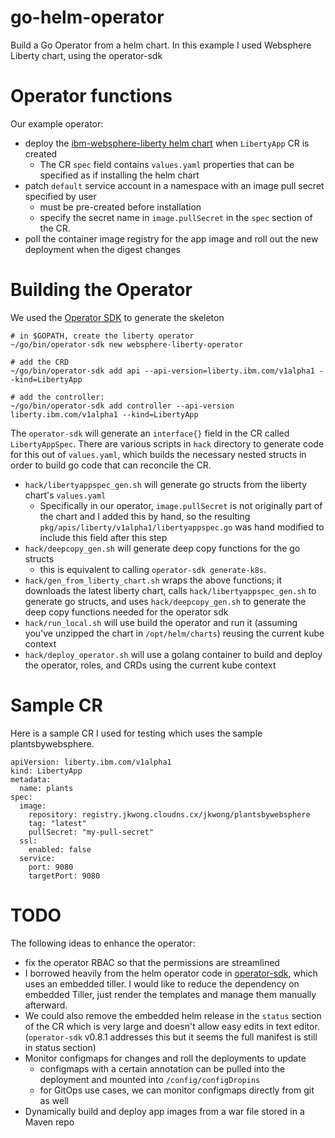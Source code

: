 # go-helm-operator

Build a Go Operator from a helm chart.  In this example I used Websphere Liberty chart, using the operator-sdk

# Operator functions

Our example operator:

- deploy the [ibm-websphere-liberty helm chart](https://github.com/IBM/charts/tree/master/stable/ibm-websphere-liberty) when `LibertyApp` CR is created
  - The CR `spec` field contains `values.yaml` properties that can be specified as if installing the helm chart
- patch `default` service account in a namespace with an image pull secret specified by user
  - must be pre-created before installation
  - specify the secret name in `image.pullSecret` in the `spec` section of the CR.
- poll the container image registry for the app image and roll out the new deployment when the digest changes

# Building the Operator

We used the [Operator SDK](https://github.com/operator-framework/operator-sdk) to generate the skeleton

```
# in $GOPATH, create the liberty operator
~/go/bin/operator-sdk new websphere-liberty-operator

# add the CRD
~/go/bin/operator-sdk add api --api-version=liberty.ibm.com/v1alpha1 --kind=LibertyApp

# add the controller:
~/go/bin/operator-sdk add controller --api-version liberty.ibm.com/v1alpha1 --kind=LibertyApp

```

The `operator-sdk` will generate an `interface{}` field in the CR called `LibertyAppSpec`.  There are various scripts in `hack` directory to generate code for this out of `values.yaml`, which builds the necessary nested structs in order to build go code that can reconcile the CR.

- `hack/libertyappspec_gen.sh` will generate go structs from the liberty chart's `values.yaml`
  - Specifically in our operator, `image.pullSecret` is not originally part of the chart and I added this by hand, so the resulting `pkg/apis/liberty/v1alpha1/libertyappspec.go` was hand modified to include this field after this step
- `hack/deepcopy_gen.sh` will generate deep copy functions for the go structs
  - this is equivalent to calling `operator-sdk generate-k8s`.
- `hack/gen_from_liberty_chart.sh` wraps the above functions; it downloads the latest liberty chart, calls `hack/libertyappspec_gen.sh` to generate go structs, and uses `hack/deepcopy_gen.sh` to generate the deep copy functions needed for the operator sdk
- `hack/run_local.sh` will use build the operator and run it (assuming you've unzipped the chart in `/opt/helm/charts`) reusing the current kube context
- `hack/deploy_operator.sh` will use a golang container to build and deploy the operator, roles, and CRDs using the current kube context

# Sample CR

Here is a sample CR I used for testing which uses the sample plantsbywebsphere.

```
apiVersion: liberty.ibm.com/v1alpha1
kind: LibertyApp
metadata:
  name: plants
spec:
  image:
    repository: registry.jkwong.cloudns.cx/jkwong/plantsbywebsphere
    tag: "latest"
    pullSecret: "my-pull-secret"
  ssl:
    enabled: false 
  service:
    port: 9080
    targetPort: 9080
```

# TODO

The following ideas to enhance the operator:

- fix the operator RBAC so that the permissions are streamlined
- I borrowed heavily from the helm operator code in [operator-sdk](https://github.com/operator-framework/operator-sdk/tree/master/pkg/helm), which uses an embedded tiller.  I would like to reduce the dependency on embedded Tiller, just render the templates and manage them manually afterward.
- We could also remove the embedded helm release in the `status` section of the CR which is very large and doesn't allow easy edits in text editor. (`operator-sdk` v0.8.1 addresses this but it seems the full manifest is still in status section)
- Monitor configmaps for changes and roll the deployments to update
  - configmaps with a certain annotation can be pulled into the deployment and mounted into `/config/configDropins`
  - for GitOps use cases, we can monitor configmaps directly from git as well
- Dynamically build and deploy app images from a war file stored in a Maven repo

